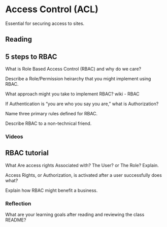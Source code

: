 # Access Control (ACL)

Essential for securing access to sites.

## Reading

## 5 steps to RBAC

What is Role Based Access Control (RBAC) and why do we care?  


Describe a Role/Permission heirarchy that you might implement using RBAC.  


What approach might you take to implement RBAC?
wiki - RBAC  


If Authentication is “you are who you say you are,” what is Authorization?  


Name three primary rules defined for RBAC.  


Describe RBAC to a non-technical friend.  


### Videos

## RBAC tutorial

What Are access rights Associated with? The User? or The Role? Explain.  


Access Rights, or Authorization, is activated after a user successfully does what?  


Explain how RBAC might benefit a business.  


### Reflection

What are your learning goals after reading and reviewing the class README?  

